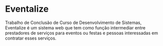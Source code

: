# Eventalize
Trabalho de Conclusão de Curso de Desenvolvimento de Sistemas, Eventalize é um sistema web que tem como função intermediar entre prestadores de serviços para eventos ou festas e pessoas interessadas em contratar esses serviços.
